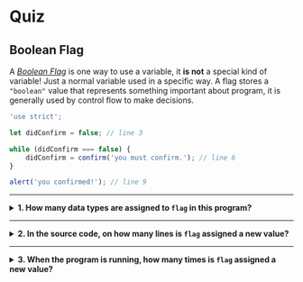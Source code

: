 # Quiz

## Boolean Flag

A
[_Boolean Flag_](https://stackoverflow.com/questions/17402125/what-is-a-flag-variable)
is one way to use a variable, it **is not** a special kind of variable! Just a
normal variable used in a specific way. A flag stores a `"boolean"` value that
represents something important about program, it is generally used by control
flow to make decisions.

```js
'use strict';

let didConfirm = false; // line 3

while (didConfirm === false) {
	didConfirm = confirm('you must confirm.'); // line 6
}

alert('you confirmed!'); // line 9
```

---

<details>
<summary><strong>1. How many data types are assigned to <code>flag</code> in this program?</strong></summary>
<br>

<details>
<summary><em>A. 3: <code>"boolean"</code>, <code>"string"</code> and <code>"undefined"</code></em></summary>
<br>

✖ Nope.

The variable `didConfirm` is initialized to `false` not `undefined`. After
initialization it is only assigned values from `confirm` and `confirm` can only
return `true` or `false`, never `undefined`.

There are strings in the program, but they are both used as text to show the
user. A string is never assigned to a variable in this program.

Because the variable was initialized to a `"boolean"` and only reassigned
`"boolean"` values, it is impossible for it to be anything else.

</details>
<details>
<summary><em>B. 2: <code>true</code> and <code>false</code></em></summary>
<br>

✖ Nope.

`true` and `false` _are_ the two Boolean values, but they _are not_ a **data
type**. They are two primitive values that have the same type.

You can test this with the `typeof` operator. `typeof true` and `typeof false`
will both evaluate to `"boolean"`.

</details>
<details>
<summary><em>C. 1: <code>"boolean"</code></em></summary>
<br>

✔ Correct!

`didConfirm` only ever stores `"boolean"` values in this program. It is
initialized to `false`, and only reassigned values returned by `confirm`. This
means it will _always_ store a `"boolean"` value!

This variable is considered a _boolean flag_ because it only stores `"boolean"`
values, and because it's value is used to make decisions in control flow. In
this program the flag's value represents whether or not the user has confirmed.

</details>

</details>

---

<details>
<summary><strong>2. In the source code, on how many lines is  <code>flag</code> assigned a new value?</strong></summary>
<br>

This question is asking you to do _static analysis_, to study and understand the
program _without_ running it.

You can't find the answer by tracing, but you can find the answer just by
counting.

<details>
<summary><em>A. On one line</em></summary>
<br>

✔ Correct!

On line 6 `didConfirm` is assigned a new value, either `true` or `false`
depending on what the user clicked.

</details>
<details>
<summary><em>B. On two lines</em></summary>
<br>

✖ Nope.

Close, but not quite. On line 3 `didConfirm` is _initialized_ to the value
`false`, and on line 6 it is _reassigned_ a new value.

So the variable _is_ given a value on 2 separate lines, but only one of those
lines is an assignment. The other line is an initialization.

</details>
<details>
<summary><em>C. On three lines</em></summary>
<br>

✖ Nope.

It might look like there are 3 lines with assignments, but look more closely and
you'll see there are not!

- On line 3 `didConfirm` is _initialized_ to `false`
- on line 5 `didConfirm` is _compared_ with `false`
- On line 6 `didConfirm` is _assigned_ a new value

</details>
<details>
<summary><em>D. It's impossible to predict</em></summary>
<br>

✖ Nope.

The _dynamic_ behavior of a variable can be difficult to predict, but _static_
analysis of variable assignments is easy to count.

Just count how many times you see an assignment to `didConfirm`!

</details>

</details>

---

<details>
<summary><strong>3. When the program is running, how many times is  <code>flag</code> assigned a new value?</strong></summary>
<br>

This question is asking you to do _dynamic analysis_, to study and understand
the program's behavior _while it is running_.

You can't find the answer just by counting, you would need to run it and trace
how many times a line is executed.

<details>
<summary><em>A. One time</em></summary>
<br>

✖ Nope.

There is only one line where `didConfirm` is assigned a new value, but we don't
know how many times that line will be executed without running the program and
tracing it's execution.

</details>
<details>
<summary><em>B. Two times</em></summary>
<br>

✖ Nope.

We don't know how many times that line will be executed without running the
program and tracing it's execution.

</details>
<details>
<summary><em>C. Three times</em></summary>
<br>

✖ Nope.

We don't know how many times that line will be executed without running the
program and tracing it's execution.

</details>
<details>
<summary><em>D. It's impossible to predict</em></summary>
<br>

✔ Correct!

You can run the program and trace how many times the `didConfirm` variable is
assigned a new value, but there's no way to predict what that number will be
just by reading the code.

Why is that? Because the condition to exit the `while` loop depends on the
user's behavior, and it's not possible to predict exactly how the user will
interact with your program before running it.

You _can_ be sure that the variable will be reassigned each time the loop is
executed, but you _can't_ be sure how many times that will be!

</details>

</details>
